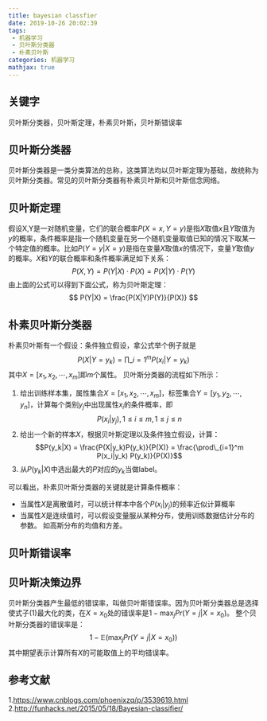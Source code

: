 ```yaml
---
title: bayesian classfier
date: 2019-10-26 20:02:39
tags:
 - 机器学习
 - 贝叶斯分类器
 - 朴素贝叶斯
categories: 机器学习
mathjax: true
---
```

## 关键字
贝叶斯分类器，贝叶斯定理，朴素贝叶斯，贝叶斯错误率

## 贝叶斯分类器
贝叶斯分类器是一类分类算法的总称，这类算法均以贝叶斯定理为基础，故统称为贝叶斯分类器。常见的贝叶斯分类器有朴素贝叶斯和贝叶斯信念网络。

## 贝叶斯定理
假设X,Y是一对随机变量，它们的联合概率$P(X=x, Y=y)$是指$X$取值$x$且$Y$取值为$y$的概率，条件概率是指一个随机变量在另一个随机变量取值已知的情况下取某一个特定值的概率。比如$P(Y=y|X=y)$是指在变量$X$取值$x$的情况下，变量$Y$取值$y$的概率。$X$和$Y$的联合概率和条件概率满足如下关系：
$$P(X,Y) = P(Y|X)\cdot P(X) = P(X|Y)\cdot P(Y)$$
由上面的公式可以得到下面公式，称为贝叶斯定理：
$$ P(Y|X) = \frac{P(X|Y)P(Y)}{P(X)} $$


## 朴素贝叶斯分类器
朴素贝叶斯有一个假设：条件独立假设，拿公式举个例子就是
$$P(X|Y=y_k)=\prod\_{i=1}^m P(x_i|Y=y_k)$$
其中$X=[x_1, x_2,\cdots, x_m]$即$m$个属性。
贝叶斯分类器的流程如下所示：
1. 给出训练样本集，属性集合$X=[x_1, x_2,\cdots, x_m]$，标签集合$Y=[y_1, y_2,\cdots, y_n]$，计算每个类别$y_j$中出现属性$x_i$的条件概率，即
$$P(x_i|y_j), 1 \le i \le m, 1 \le j \le n$$
2. 给出一个新的样本$X$，根据贝叶斯定理以及条件独立假设，计算：
$$P(y_k|X) = \frac{P(X|y_k)P(y_k)}{P(X)} = \frac{\prod\_{i=1}^m P(x_i|y_k) P(y_k)}{P(X)}$$
3. 从$P(y_k|X)$中选出最大的$P$对应的$y_k$当做label。

可以看出，朴素贝叶斯分类器的关键就是计算条件概率：
- 当属性$X$是离散值时，可以统计样本中各个$P(x_i|y_j)$的频率近似计算概率
- 当属性$X$是连续值时，可以假设变量服从某种分布，使用训练数据估计分布的参数。 如高斯分布的均值和方差。

## 贝叶斯错误率

## 贝叶斯决策边界
贝叶斯分类器产生最低的错误率，叫做贝叶斯错误率。因为贝叶斯分类器总是选择使式子$(1)$最大化的类，在$X=x_0$处的错误率是$1-\max_j Pr(Y=j|X=x_0)$。
整个贝叶斯分类器的错误率是：
$$1-\mathbb{E}\left(\max_j Pr(Y=j|X=x_0)\right)$$
其中期望表示计算所有$X$的可能取值上的平均错误率。



## 参考文献
1.https://www.cnblogs.com/phoenixzq/p/3539619.html
2.http://funhacks.net/2015/05/18/Bayesian-classifier/
